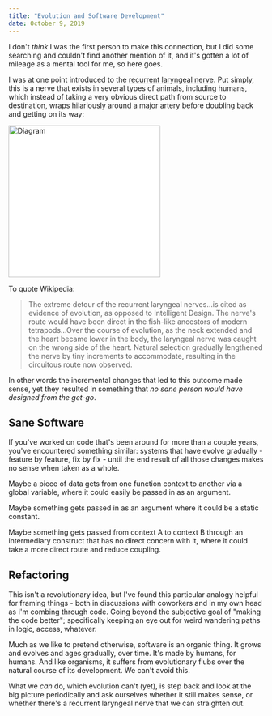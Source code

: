 ```yaml
---
title: "Evolution and Software Development"
date: October 9, 2019
---
```


<aside>
    I don't <i>think</i> I was the first person to make this connection, but I 
    did some searching and couldn't find another mention of it, and it's 
    gotten a lot of mileage as a mental tool for me, so here goes.
</aside>

I was at one point introduced to the [recurrent laryngeal nerve](https://en.wikipedia.org/wiki/Recurrent_laryngeal_nerve). 
Put simply, this is a nerve that exists in several types of animals, including 
humans, which instead of taking a very obvious direct path from source to 
destination, wraps hilariously around a major artery before doubling back and 
getting on its way:

<img 
    alt="Diagram" 
    src="https://upload.wikimedia.org/wikipedia/commons/thumb/6/64/Recurrent_laryngeal_nerve.svg/500px-Recurrent_laryngeal_nerve.svg.png" 
    style="background-color: white"
    height="300">

To quote Wikipedia:

> The extreme detour of the recurrent laryngeal nerves...is cited as evidence 
of evolution, as opposed to Intelligent Design. The nerve's route would have 
been direct in the fish-like ancestors of modern tetrapods...Over the course 
of evolution, as the neck extended and the heart became lower in the body, 
the laryngeal nerve was caught on the wrong side of the heart. Natural selection 
gradually lengthened the nerve by tiny increments to accommodate, resulting in 
the circuitous route now observed.

In other words the incremental changes that led to this outcome made sense, 
yet they resulted in something that _no sane person would have designed from 
the get-go_.

## Sane Software

If you've worked on code that's been around for more than a couple years, you've 
encountered something similar: systems that have evolve gradually -
feature by feature, fix by fix - until the end result of all those changes 
makes no sense when taken as a whole.

Maybe a piece of data gets from one function context to another via a global 
variable, where it could easily be passed in as an argument.

Maybe something gets passed in as an argument where it could be a static 
constant.

Maybe something gets passed from context A to context B through an 
intermediary construct that has no direct concern with it, where it 
could take a more direct route and reduce coupling.

## Refactoring

This isn't a revolutionary idea, but I've found this particular analogy 
helpful for framing things - both in discussions with coworkers and in my 
own head as I'm combing through code. Going beyond the subjective goal of 
"making the code better"; specifically keeping an eye out for weird wandering 
paths in logic, access, whatever.

Much as we like to pretend otherwise, software is an organic thing. It grows
and evolves and ages gradually, over time. It's made by humans, for humans.
And like organisms, it suffers from evolutionary flubs over the natural course
of its development. We can't avoid this.

What we _can_ do, which evolution can't (yet), is step back and look at the 
big picture periodically and ask ourselves whether it still makes sense, or 
whether there's a recurrent laryngeal nerve that we can straighten out.
